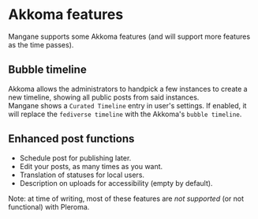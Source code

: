# Akkoma features

Mangane supports some Akkoma features (and will support more features as the time passes).

## Bubble timeline

Akkoma allows the administrators to handpick a few instances to create a new timeline, showing all public posts from said instances.  
Mangane shows a `Curated Timeline` entry in user's settings. If enabled, it will replace the `fediverse timeline` with the Akkoma's `bubble timeline`.

## Enhanced post functions

- Schedule post for publishing later.
- Edit your posts, as many times as you want.
- Translation of statuses for local users.
- Description on uploads for accessibility (empty by default).

Note: at time of writing, most of these features are _not supported_ (or not functional) with Pleroma.
